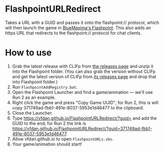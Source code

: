 # FlashpointURLRedirect
Takes a URL with a GUID and passes it onto the flashpoint:// protocol, which will then launch the game in [BlueMaxima's Flashpoint](https://bluemaxima.org/flashpoint/). This also adds an https URL that redirects to the flashpoint:// protocol for chat clients.

# How to use
1. Grab the latest release with CLIFp from [the releases page](https://github.com/VFDan/FlashpointURLRedirect/releases) and unzip it into the Flashpoint folder. (You can also grab the version without CLIFp and get the latest version of CLIFp from [its releases page](https://github.com/oblivioncth/CLIFp/releases/tag/v0.4) and drop that into Flashpoint folder.)
2. Run `FlashpointAddRegistry.bat`.
3. Open the Flashpoint Launcher and find a game/animation — we'll use Run 2 as an example.
4. Right click the game and press "Copy Game UUID"; for Run 2, this is will copy 371749ad-fbb1-491e-8037-5953e1d46477 to the clipboard.
5. Close the Launcher.
6. Type https://vfdan.github.io/FlashpointURLRedirect/?guid= and add the GUID to the end; for Run 2 the link is https://vfdan.github.io/FlashpointURLRedirect/?guid=371749ad-fbb1-491e-8037-5953e1d46477.
7. Allow vfdan.github.io to open `FlashpointURLs.vbs`.
8. Your game/animation should start!
